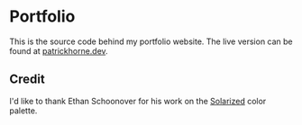 # Portfolio

This is the source code behind my portfolio website. The live version can be found at [patrickhorne.dev](https://patrickhorne.dev).

## Credit

I'd like to thank Ethan Schoonover for his work on the [Solarized](https://ethanschoonover.com/solarized/) color palette.

